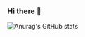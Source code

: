 ### Hi there 👋
![Anurag's GitHub stats](https://github-readme-stats.vercel.app/api?username=Cristi4nSt&show_icons=true&theme=radical)
<!--
**Cristi4nSt/Cristi4nSt** is a ✨ _special_ ✨ repository because its `README.md` (this file) appears on your GitHub profile.

Here are some ideas to get you started:

- 🔭 I’m currently working on ...
- 🌱 I’m currently learning ...
- 👯 I’m looking to collaborate on ...
- 🤔 I’m looking for help with ...
- 💬 Ask me about ...
- 📫 How to reach me: ...
- 😄 Pronouns: ...
- ⚡ Fun fact: ...
-->
